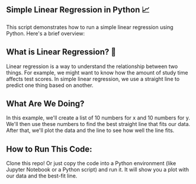 ## Simple Linear Regression in Python 📈
This script demonstrates how to run a simple linear regression using Python. Here's a brief overview:

## What is Linear Regression? 🤔
Linear regression is a way to understand the relationship between two things. For example, we might want to know how the amount of study time affects test scores. In simple linear regression, we use a straight line to predict one thing based on another.

## What Are We Doing?
In this example, we'll create a list of 10 numbers for x and 10 numbers for y. We'll then use these numbers to find the best straight line that fits our data. After that, we'll plot the data and the line to see how well the line fits.

## How to Run This Code:
Clone this repo! Or just copy the code into a Python environment (like Jupyter Notebook or a Python script) and run it. It will show you a plot with our data and the best-fit line.
